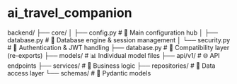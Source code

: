 # ai_travel_companion
backend/
├── core/
│   ├── config.py      # 🎯 Main configuration hub
│   ├── database.py    # 🎯 Database engine & session management
│   └── security.py    # 🔐 Authentication & JWT handling
├── database.py        # 🔄 Compatibility layer (re-exports)
├── models/            # 📊 Individual model files
├── api/v1/           # 🌐 API endpoints
├── services/         # 🔧 Business logic
├── repositories/     # 💾 Data access layer
└── schemas/          # 📝 Pydantic models